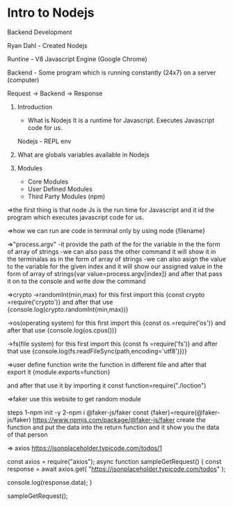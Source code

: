 # Intro to Nodejs

Backend Development

Ryan Dahl - Created Nodejs

Runtine - V8 Javascript Engine (Google Chrome)

Backend - Some program which is running constantly (24x7) on a server (computer)

Request -> Backend -> Response

1.  Introduction

    - What is Nodejs
      It is a runtime for Javascript.
      Executes Javascript code for us.

    Nodejs - REPL env

2.  What are globals variables available in Nodejs
3.  Modules

    - Core Modules
    - User Defined Modules
    - Third Party Modules (npm)

<!---------------------------- what i have learned ------------ -->

=>the first thing is that node Js is the run time for Javascript and it id the program which executes javascript code for us.

=>how we can run are code in terminal only by using node {filename}

=>"process.argv"
-it provide the path of the for the variable in the the form of array of strings
-we can also pass the other command it will show it in the terminalas as in the form of array of strings
-we can also asign the value to the variable for the given index and it will show our assigned value in the form of array of strings{var value=process.argv[index]} and after that pass it on to the console and write dow the command

=>crypto
->randomInt(min,max)
for this first import this {const crypto =require('crypto')}
and after that use {console.log(crypto.randomInt(min,max))}

->os(operating system)
for this first import this {const os =require('os')}
and after that use {console.log(os.cpus())}

->fs(file system)
for this first import this {const fs =require('fs')}
and after that use {console.log(fs.readFileSync(path,encoding='utf8')})}

=>user define function
write the function in different file and after that export it {module.exports=function}

and after that use it by importing it
const function=require("./loction")

=>faker
use this website to get random module

steps
1-npm init -y
2-npm i @faker-js/faker
const {faker}=require(@faker-js/faker)
https://www.npmjs.com/package/@faker-js/faker
create the function and put the data into the return function and it show you the data of that person

=> axios
https://jsonplaceholder.typicode.com/todos/1

const axios = require("axios");
async function sampleGetRequest() {
const response = await axios.get(
"https://jsonplaceholder.typicode.com/todos"
);

console.log(response.data);
}

sampleGetRequest();
